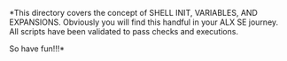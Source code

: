 *This directory covers the concept of SHELL INIT, VARIABLES, AND EXPANSIONS.
Obviously you will find this handful in your ALX SE journey.
All scripts have been validated to pass checks and executions.

So have fun!!!*
